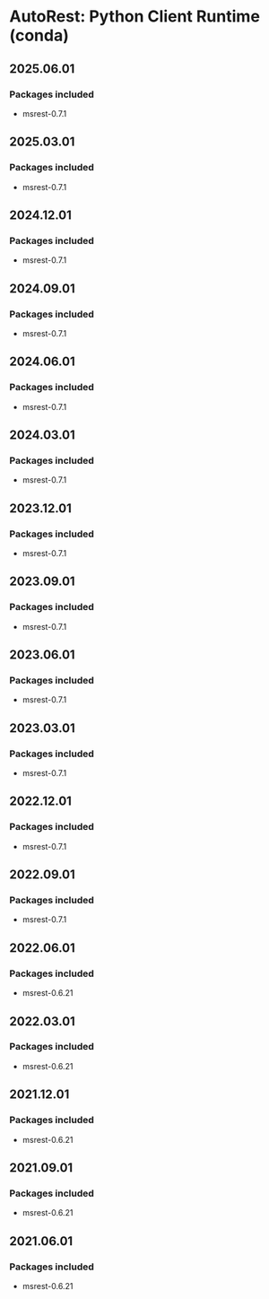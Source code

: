 # AutoRest: Python Client Runtime (conda)

## 2025.06.01

### Packages included

- msrest-0.7.1

## 2025.03.01

### Packages included

- msrest-0.7.1

## 2024.12.01

### Packages included

- msrest-0.7.1

## 2024.09.01

### Packages included

- msrest-0.7.1

## 2024.06.01

### Packages included

- msrest-0.7.1

## 2024.03.01

### Packages included

- msrest-0.7.1

## 2023.12.01

### Packages included

- msrest-0.7.1

## 2023.09.01

### Packages included

- msrest-0.7.1

## 2023.06.01

### Packages included

- msrest-0.7.1

## 2023.03.01

### Packages included

- msrest-0.7.1

## 2022.12.01

### Packages included

- msrest-0.7.1

## 2022.09.01

### Packages included

- msrest-0.7.1

## 2022.06.01

### Packages included

- msrest-0.6.21

## 2022.03.01

### Packages included

- msrest-0.6.21

## 2021.12.01

### Packages included

- msrest-0.6.21

## 2021.09.01

### Packages included

- msrest-0.6.21

## 2021.06.01

### Packages included

- msrest-0.6.21
